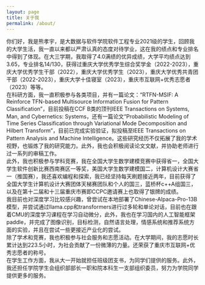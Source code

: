 ```yaml
---
layout: page
title: 关于我
permalink: /about/
---
```

你们好，我是熊孝宇，是大数据与软件学院软件工程专业2021级的学生，回顾我的大学生活，我一直以来都以严肃认真的态度对待学业，这在我的绩点和专业排名中得到了体现。在大三学期，我取得了4.0满绩的优异成绩，大学平均绩点达到3.65，专业排名14/130，获得过重庆大学优秀学生综合奖学金（2022-2023），重庆大学优秀学生干部（2022），重庆大学优秀学生（2023），重庆大学优秀共青团干部（2022-2023），重庆大学十佳寝室（2023），重庆市互联网+优秀志愿者（2023）等等。<br />
在科研方面，我一直积极参与各类项目，并有一篇论文：“RTFN-MSIF: A Reinforce TFN-based Multisource Information Fusion for Pattern Classification”，目前投稿在CCF B类的顶刊IEEE Transactions on Systems, Man, and Cybernetics: Systems，还有一篇论文“Probabilistic Modeling of Time Series Classification through Variational Mode Decomposition and Hilbert Transform”，目前已完成实验验证，拟投稿至IEEE Transactions on Pattern Analysis and Machine Intelligence。这些研究经历不仅拓展了我的学术视野，也锻炼了我的研究能力。此外，我也会积极阅读论文文献，并协助老师进行过一系列的审稿工作。<br />
此外，我也积极参与学科竞赛，我在全国大学生数学建模竞赛中获得省一，全国大学生软件创新比赛西南赛区一等奖，美国大学生数学建模国二，计算机设计大赛省一（推国赛），我还喜欢编程和探索，我已经坚持每天刷题接近两年，目前获得了全国大学生计算机设计大赛团体天梯赛团队和个人的国三，蓝桥杯c++A组国三，以及在第十二届和十三届重庆市赛即CCPC邀请赛上也取得了银牌的成绩。<br />
我目前也对深度学习比较感兴趣，曾尝试在本地部署了Chinese-Alpaca-Pro-13B模型，并尝试通过llama.cpp和transformers进行过多轮和单论对话，目前也在跟着CMU的深度学习课程在学习自动微分，此外，我也在学习国内的人工智能框架paddle，并完成了图像识别，目标检测，自然语言处理，情感系统和推荐系统方面的实验，并且在尝试一些更接近产业化的尝试。<br />
除了学术和竞赛，我也积极参与社会服务和志愿活动。在大学期间，我的志愿时长累计达到223.5小时，为社会贡献了一份微薄的力量。还荣获了重庆市互联网+优秀志愿者的称号。<br />
在学生工作方面，我从大一开始就担任班级团支书，为同学们提供的服务。此外，我还担任学院学生会组织部部长一职和院本科生一支部组织委员，努力为学院同学提供更多的服务。 






